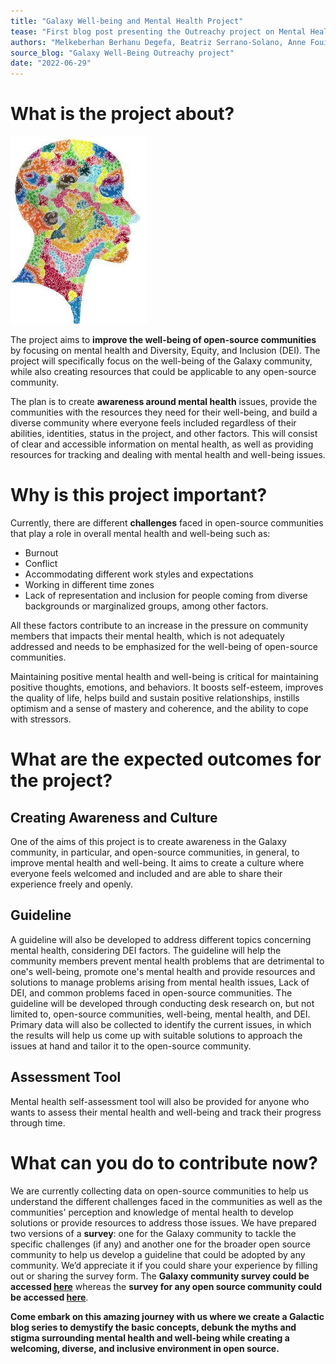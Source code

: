 ```yaml
---
title: "Galaxy Well-being and Mental Health Project" 
tease: "First blog post presenting the Outreachy project on Mental Health"
authors: "Melkeberhan Berhanu Degefa, Beatriz Serrano-Solano, Anne Fouilloux"
source_blog: "Galaxy Well-Being Outreachy project"
date: "2022-06-29"
---
```


# What is the project about?

<div class="float-right">

![Watercolor Painting](wellbeing_project_image1.jpg)

</div>

The project aims to **improve the well-being of open-source communities** by focusing on mental health and Diversity, Equity, and Inclusion (DEI). The project will specifically focus on the well-being of the Galaxy community, while also creating resources that could be applicable to any open-source community. 

The plan is to create **awareness around mental health** issues, provide the communities with the resources they need for their well-being, and build a diverse community where everyone feels included regardless of their abilities, identities, status in the project, and other factors. This will consist of clear and accessible information on mental health, as well as providing resources for tracking and dealing with mental health and well-being issues.

# Why is this project important?

Currently, there are different **challenges** faced in open-source communities that play a role in overall mental health and well-being such as:
* Burnout
* Conflict
* Accommodating different work styles and expectations
* Working in different time zones
* Lack of representation and inclusion for people coming from diverse backgrounds or marginalized groups, among other factors.

All these factors contribute to an increase in the pressure on community members that impacts their mental health, which is not adequately addressed and needs to be emphasized for the well-being of open-source communities.  

Maintaining positive mental health and well-being is critical for maintaining positive thoughts, emotions, and behaviors. It boosts self-esteem, improves the quality of life, helps build and sustain positive relationships, instills optimism and a sense of mastery and coherence, and the ability to cope with stressors.

# What are the expected outcomes for the project?

## Creating Awareness and Culture

One of the aims of this project is to create awareness in the Galaxy community, in particular, and open-source communities, in general, to improve mental health and well-being. It aims to create a culture where everyone feels welcomed and included and are able to share their experience freely and openly. 

## Guideline

A guideline will also be developed to address different topics concerning mental health, considering DEI factors. The guideline will help the community members prevent mental health problems that are detrimental to one's well-being, promote one's mental health and provide resources and solutions to manage problems arising from mental health issues, Lack of DEI, and common problems faced in open-source communities. The guideline will be developed through conducting desk research on, but not limited to, open-source communities, well-being, mental health, and DEI. Primary data will also be collected to identify the current issues, in which the results will help us come up with suitable solutions to approach the issues at hand and tailor it to the open-source community.

## Assessment Tool

Mental health self-assessment tool will also be provided for anyone who wants to assess their mental health and well-being and track their progress through time.

# What can you do to contribute now?

We are currently collecting data on open-source communities to help us understand the different challenges faced in the communities as well as the communities' perception and knowledge of mental health to develop solutions or provide resources to address those issues. We have prepared two versions of a **survey**: one for the Galaxy community to tackle the specific challenges (if any) and another one for the broader open source community to help us develop a guideline that could be adopted by any community. We’d appreciate it if you could share your experience by filling out or sharing the survey form. The **Galaxy community survey could be accessed [here](https://docs.google.com/forms/d/e/1FAIpQLSfxJcW0WhrCWzsGNc-O4yL7yMk8HDg1ufVroityKYLn1YgGEg/viewform?usp=sf_link)** whereas the **survey for any open source community could be accessed [here](https://docs.google.com/forms/d/e/1FAIpQLSdXD-DrdWVpwoHwjG4UujIQV_KpIWPDMmn5yqkDb9kYqZRTBw/viewform?usp=sf_link)**.


**Come embark on this amazing journey with us where we create a Galactic blog series to demystify the basic concepts, debunk the myths and stigma surrounding mental health and well-being while creating a welcoming, diverse, and inclusive environment in open source.**
